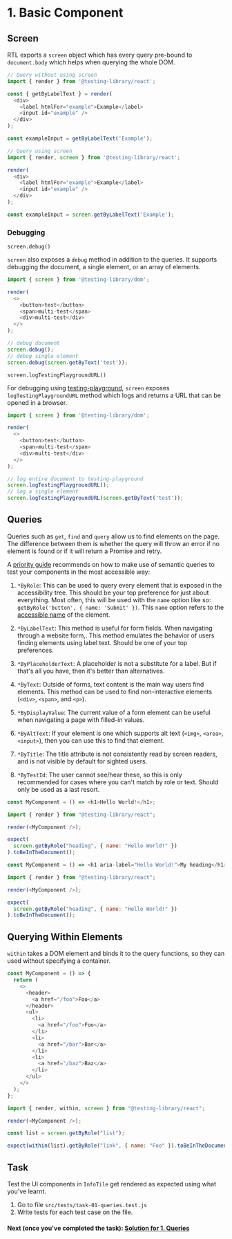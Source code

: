 # 1. Basic Component

## Screen

RTL exports a `screen` object which has every query pre-bound to `document.body` which helps when querying the whole DOM. 

```js
// Query without using screen
import { render } from '@testing-library/react';

const { getByLabelText } = render(
  <div>
    <label htmlFor="example">Example</label>
    <input id="example" />
  </div>
);

const exampleInput = getByLabelText('Example');
```

```js
// Query using screen
import { render, screen } from '@testing-library/react';

render(
  <div>
    <label htmlFor="example">Example</label>
    <input id="example" />
  </div>
);

const exampleInput = screen.getByLabelText('Example');
```

### Debugging

`screen.debug()`

`screen` also exposes a `debug` method in addition to the queries. It supports debugging the document, a single element, or an array of elements.

```js
import { screen } from '@testing-library/dom';

render(
  <>
    <button>test</button>
    <span>multi-test</span>
    <div>multi-test</div>
  </>
);

// debug document
screen.debug();
// debug single element
screen.debug(screen.getByText('test'));
```

`screen.logTestingPlaygroundURL()`

For debugging using [testing-playground](https://testing-playground.com/), `screen` exposes `logTestingPlaygroundURL` method which logs and returns a URL that can be opened in a browser.

```js
import { screen } from '@testing-library/dom';

render(
  <>
    <button>test</button>
    <span>multi-test</span>
    <div>multi-test</div>
  </>
);

// log entire document to testing-playground
screen.logTestingPlaygroundURL();
// log a single element
screen.logTestingPlaygroundURL(screen.getByText('test'));
```

## Queries

Queries such as `get`, `find` and `query` allow us to find elements on the page. The difference between them is whether the query will throw an error if no element is found or if it will return a Promise and retry.

A [priority guide](https://testing-library.com/docs/queries/about/#priority) recommends on how to make use of semantic queries to test your components in the most accessible way:

1. `*ByRole`: This can be used to query every element that is exposed in the accessibility tree. This should be your top preference for just about everything. Most often, this will be used with the `name` option like so: `getByRole('button', { name: 'Submit' })`. This `name` option refers to the [accessible name](https://testing-library.com/docs/queries/byrole/#api) of the element.

2. `*ByLabelText`: This method is useful for form fields. When navigating through a website form,. This method emulates the behavior of users finding elements using label text. Should be one of your top preferences.

3. `*ByPlaceholderText`: A placeholder is not a substitute for a label. But if that's all you have, then it's better than alternatives.

4. `*ByText`: Outside of forms, text content is the main way users find elements. This method can be used to find non-interactive elements (`<div>`, `<span>`, and `<p>`).

5. `*ByDisplayValue`: The current value of a form element can be useful when navigating a page with filled-in values.

6. `*ByAltText`: If your element is one which supports alt text (`<img>`, `<area>`, `<input>`), then you can use this to find that element.

7. `*ByTitle`: The title attribute is not consistently read by screen readers, and is not visible by default for sighted users.

8. `*ByTestId`: The user cannot see/hear these, so this is only recommended for cases where you can't match by role or text. Should only be used as a last resort.

```js
const MyComponent = () => <h1>Hello World!</h1>;

import { render } from "@testing-library/react";

render(<MyComponent />);

expect(
  screen.getByRole("heading", { name: "Hello World!" })
).toBeInTheDocument();
```

```js
const MyComponent = () => <h1 aria-label="Hello World!">My heading</h1>;

import { render } from "@testing-library/react";

render(<MyComponent />);

expect(
  screen.getByRole("heading", { name: "Hello World!" })
).toBeInTheDocument();
```

## Querying Within Elements

`within` takes a DOM element and binds it to the query functions, so they can used without specifying a container.

```js
const MyComponent = () => {
  return (
    <>
      <header>
        <a href="/foo">Foo</a>
      </header>
      <ul>
        <li>
          <a href="/foo">Foo</a>
        </li>
        <li>
          <a href="/bar">Bar</a>
        </li>
        <li>
          <a href="/baz">Baz</a>
        </li>
      </ul>
    </>
  );
};

import { render, within, screen } from "@testing-library/react";

render(<MyComponent />);

const list = screen.getByRole("list");

expect(within(list).getByRole("link", { name: "Foo" }).toBeInTheDocument());
```

## Task

Test the UI components in `InfoTile` get rendered as expected using what you've learnt.

1. Go to file `src/tests/task-01-queries.test.js`
2. Write tests for each test case on the file.

#### Next (once you've completed the task): [Solution for 1. Queries](./SOLUTION.md)
